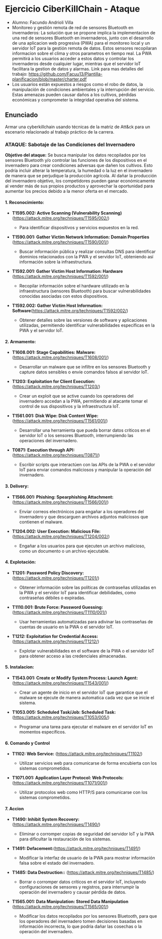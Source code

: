 # Ejercicio CiberKillChain - Ataque

* Alumno: Facundo Andrioli Villa
* Monitoreo y gestión remota de red de sensores Bluetooth en invernaderos:
La solución que se propone implica la implementacion de una red de sensores Bluetooth en invernaderos, junto con el desarrollo de una aplicacion web progresiva (PWA) para el monitoreo local y un servidor IoT para la gestión remota de datos. Estos sensores recopilaran informacion sobre el clima y otros parametros en tiempo real. La PWA permitirá a los usuarios acceder a estos datos y controlar los invernaderos desde cualquier lugar, mientras que el servidor IoT facilitara la gestion de datos y alarmas.
Link para mas detalles del trabajo: https://github.com/Facuu13/Plantilla-planificacion/blob/master/charter.pdf
* Los usuarios están expuestos a riesgos como el robo de datos, la manipulación de condiciones ambientales y la interrupción del servicio. Estas amenazas pueden causar daños a los cultivos, pérdidas económicas y comprometer la integridad operativa del sistema. 

## Enunciado

Armar una cyberkillchain usando técnicas de la matriz de Att&ck para un escenario relacionado al trabajo práctico de la carrera.

### ATAQUE: Sabotaje de las Condiciones del Invernadero

**Objetivo del ataque:**
Se busca manipular los datos recopilados por los sensores Bluetooth y/o controlar las funciones de los dispositivos en el invernadero para crear condiciones adversas que dañen los cultivos. Esto podría incluir alterar la temperatura, la humedad o la luz en el invernadero de manera que se perjudique la producción agrícola. Al dañar la producción del invernadero objetivo, los competidores pueden ganar económicamente al vender más de sus propios productos y aprovechar la oportunidad para aumentar los precios debido a la menor oferta en el mercado. 

#### 1. Reconocimiento:

- **T1595.002: Active Scanning (Vulnerability Scanning)** (https://attack.mitre.org/techniques/T1595/002/)
    - Para identificar dispositivos y servicios expuestos en la red.

- **T1590.001: Gather Victim Network Information: Domain Properties** (https://attack.mitre.org/techniques/T1590/001/)
    - Buscar información pública y realizar consultas DNS para identificar dominios relacionados con la PWA y el servidor IoT, obteniendo así información sobre la infraestructura.

- **T1592.001: Gather Victim Host Information: Hardware** (https://attack.mitre.org/techniques/T1592/001/)
    - Recopilar información sobre el hardware utilizado en la infraestructura (sensores Bluetooth) para buscar vulnerabilidades conocidas asociadas con estos dispositivos.

- **T1592.002: Gather Victim Host Information: Software**(https://attack.mitre.org/techniques/T1592/002/)
    - Obtener detalles sobre las versiones de software y aplicaciones utilizadas, permitiendo identificar vulnerabilidades específicas en la PWA y el servidor IoT.

#### 2. Armamento:

- **T1608.001: Stage Capabilities: Malware:** (https://attack.mitre.org/techniques/T1608/001/)
  - Desarrollar un malware que se infiltre en los sensores Bluetooth y capture datos sensibles o envíe comandos falsos al servidor IoT.

- **T1203: Exploitation for Client Execution:** (https://attack.mitre.org/techniques/T1203/)
  - Crear un exploit que se active cuando los operadores del invernadero accedan a la PWA, permitiendo al atacante tomar el control de sus dispositivos y la infraestructura IoT.

- **T1561.001: Disk Wipe: Disk Content Wipe:** (https://attack.mitre.org/techniques/T1561/001/)
  - Desarrollar una herramienta que pueda borrar datos críticos en el servidor IoT o los sensores Bluetooth, interrumpiendo las operaciones del invernadero.

- **T0871: Execution through API:** (https://attack.mitre.org/techniques/T0871/)
  - Escribir scripts que interactúen con las APIs de la PWA o el servidor IoT para enviar comandos maliciosos y manipular la operación del invernadero.

#### 3. Delivery:

- **T1566.001: Phishing: Spearphishing Attachment:** (https://attack.mitre.org/techniques/T1566/001/)
    - Enviar correos electrónicos para engañar a los operadores del invernadero y que descarguen archivos adjuntos maliciosos que contienen el malware.

- **T1204.002: User Execution: Malicious File:** (https://attack.mitre.org/techniques/T1204/002/)
    - Engañar a los usuarios para que ejecuten un archivo malicioso, como un documento o un archivo ejecutable. 

#### 4. Explotación:

- **T1201: Password Policy Discovery:** (https://attack.mitre.org/techniques/T1201/)
  - Obtener información sobre las políticas de contraseñas utilizadas en la PWA y el servidor IoT para identificar debilidades, como contraseñas débiles o expiradas.

- **T1110.001: Brute Force: Password Guessing:** (https://attack.mitre.org/techniques/T1110/001/)
  - Usar herramientas automatizadas para  adivinar las contraseñas de cuentas de usuario en la PWA o el servidor IoT.

- **T1212: Exploitation for Credential Access:** (https://attack.mitre.org/techniques/T1212/)
  - Explotar vulnerabilidades en el software de la PWA o el servidor IoT para obtener acceso a las credenciales almacenadas.


#### 5. Instalacion:

- **T1543.001: Create or Modify System Process: Launch Agent:** (https://attack.mitre.org/techniques/T1543/001/)
  - Crear un agente de inicio en el servidor IoT que garantice que el malware se ejecute de manera automatica cada vez que se inicie el sistema.

- **T1053.005: Scheduled Task/Job: Scheduled Task:** (https://attack.mitre.org/techniques/T1053/005/)
  - Programar una tarea para ejecutar el malware en el servidor IoT en momentos especificos.


#### 6. Comando y Control

- **T1102: Web Service:** (https://attack.mitre.org/techniques/T1102/)
  - Utilizar servicios web para comunicarse de forma encubierta con los sistemas comprometidos.

- **T1071.001: Application Layer Protocol: Web Protocols:** (https://attack.mitre.org/techniques/T1071/001/)
  - Utilizar protocolos web como HTTP/S para comunicarse con los sistemas comprometidos.


#### 7. Accion

- **T1490: Inhibit System Recovery:** (https://attack.mitre.org/techniques/T1490/)
  - Eliminar o corromper copias de seguridad del servidor IoT y la PWA para dificultar la restauración de los sistemas.

- **T1491: Defacement:**(https://attack.mitre.org/techniques/T1491/)
  - Modificar la interfaz de usuario de la PWA para mostrar información falsa sobre el estado del invernadero.

- **T1485: Data Destruction::** (https://attack.mitre.org/techniques/T1485/)
  - Borrar o corromper datos críticos en el servidor IoT, incluyendo configuraciones de sensores y registros, para interrumpir la operación del invernadero y causar pérdida de datos.

 - **T1565.001: Data Manipulation: Stored Data Manipulation** (https://attack.mitre.org/techniques/T1565/001/)
    - Modificar los datos recopilados por los sensores Bluetooth, para que los operadores del invernadero tomen decisiones basadas en información incorrecta, lo que podría dañar las cosechas o la operación del invernadero.